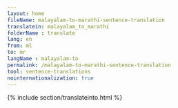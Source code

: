 ```yaml
---
layout: home
fileName: malayalam-to-marathi-sentence-translation
translatein: malayalam_to_marathi
folderName : translate
lang: en
from: ml
to: mr
langName : malayalam-to
permalink: /malayalam-to-marathi-sentence-translation
tool: sentence-translations
nointernationalization: true
---
```

{% include section/translateinto.html %}
